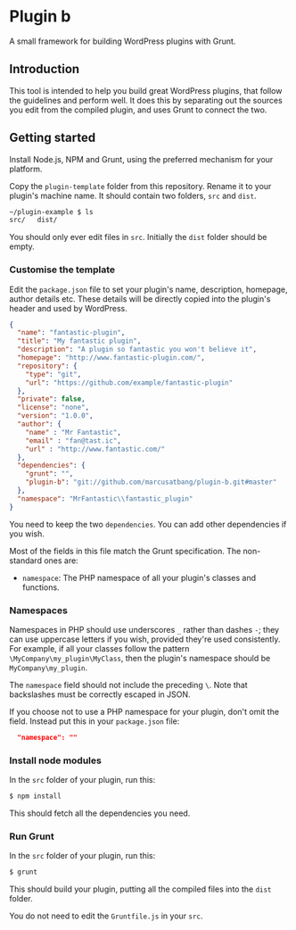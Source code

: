 # Plugin b

A small framework for building WordPress plugins with Grunt.

## Introduction

This tool is intended to help you build great WordPress plugins, that follow the guidelines and perform well.
It does this by separating out the sources you edit from the compiled plugin,
and uses Grunt to connect the two.

## Getting started

Install Node.js, NPM and Grunt, using the preferred mechanism for your platform.

Copy the `plugin-template` folder from this repository. Rename it to your plugin's machine name.
It should contain two folders, `src` and `dist`.

```sh
~/plugin-example $ ls
src/   dist/
```

You should only ever edit files in `src`. Initially the `dist` folder should be empty.

### Customise the template

Edit the `package.json` file to set your plugin's name, description, homepage, author details etc.
These details will be directly copied into the plugin's header and used by WordPress.

```json
{
  "name": "fantastic-plugin",
  "title": "My fantastic plugin",
  "description": "A plugin so fantastic you won't believe it",
  "homepage": "http://www.fantastic-plugin.com/",
  "repository": {
    "type": "git",
    "url": "https://github.com/example/fantastic-plugin"
  },
  "private": false,
  "license": "none",
  "version": "1.0.0",
  "author": {
    "name" : "Mr Fantastic",
    "email" : "fan@tast.ic",
    "url" : "http://www.fantastic.com/"
  },
  "dependencies": {
    "grunt": "",
    "plugin-b": "git://github.com/marcusatbang/plugin-b.git#master"
  },
  "namespace": "MrFantastic\\fantastic_plugin"
}
```

You need to keep the two `dependencies`. You can add other dependencies if you wish.

Most of the fields in this file match the Grunt specification. The non-standard ones are:

 * `namespace`: The PHP namespace of all your plugin's classes and functions.

### Namespaces

Namespaces in PHP should use underscores `_` rather than dashes `-`;
they can use uppercase letters if you wish, provided they're used consistently.
For example, if all your classes follow the pattern `\MyCompany\my_plugin\MyClass`, 
then the plugin's namespace should be `MyCompany\my_plugin`.

The `namespace` field should not include the preceding `\`.
Note that backslashes must be correctly escaped in JSON.

If you choose not to use a PHP namespace for your plugin, don't omit the field.
Instead put this in your `package.json` file:

```json
  "namespace": ""
```

### Install node modules

In the `src` folder of your plugin, run this:

```sh
$ npm install
```

This should fetch all the dependencies you need.

### Run Grunt

In the `src` folder of your plugin, run this:

```sh
$ grunt
```

This should build your plugin, putting all the compiled files into the `dist` folder.

You do not need to edit the `Gruntfile.js` in your `src`.